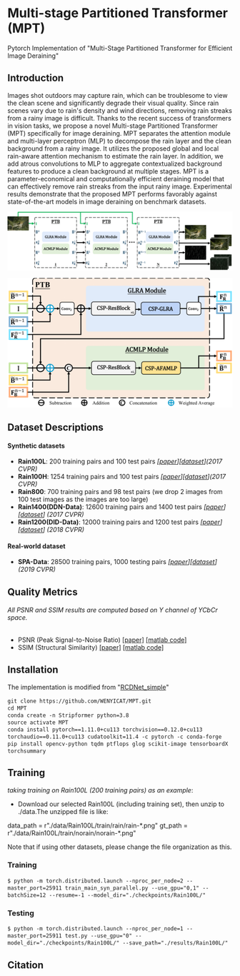 # Multi-stage Partitioned Transformer (MPT)

Pytorch Implementation of "Multi-Stage Partitioned Transformer for Efficient Image Deraining"

## Introduction
Images shot outdoors may capture rain, which can be troublesome to view the clean scene and significantly degrade their visual quality. Since rain scenes vary due to rain's density and wind directions, removing rain streaks from a rainy image is difficult. Thanks to the recent success of transformers in vision tasks, we propose a novel Multi-stage Partitioned Transformer (MPT) specifically for image deraining. MPT separates the attention module and multi-layer perceptron (MLP) to decompose the rain layer and the clean background from a rainy image. It utilizes the proposed global and local rain-aware attention mechanism to estimate the rain layer. In addition, we add atrous convolutions to MLP to aggregate contextualized background features to produce a clean background at multiple stages. MPT is a parameter-economical and computationally efficient deraining model that can effectively remove rain streaks from the input rainy image. Experimental results demonstrate that the proposed MPT performs favorably against state-of-the-art models in image deraining on benchmark datasets.

![An architecture overview of the Multi-stage Partitioned Transformer (MPT).](Figures/MPT_overview-1.png)

![Architecture of Partitioned Transformer Block (PTB).](Figures/PTB-1.png)

## Dataset Descriptions 
#### Synthetic datasets
* **Rain100L**: 200 training pairs and 100 test pairs *[[paper](http://openaccess.thecvf.com/content_cvpr_2017/papers/Yang_Deep_Joint_Rain_CVPR_2017_paper.pdf)][[dataset](http://www.icst.pku.edu.cn/struct/Projects/joint_rain_removal.html)](2017 CVPR)*
* **Rain100H**: 1254 training pairs and 100 test pairs *[[paper](http://openaccess.thecvf.com/content_cvpr_2017/papers/Yang_Deep_Joint_Rain_CVPR_2017_paper.pdf)][[dataset](https://github.com/nnUyi/DerainZoo/blob/master/DerainDatasets.md)](2017 CVPR)*
* **Rain800**: 700 training pairs and 98 test pairs (we drop 2 images from 100 test images as the images are too large)
* **Rain1400(DDN-Data)**: 12600 training pairs and 1400 test pairs *[[paper](http://openaccess.thecvf.com/content_cvpr_2017/papers/Fu_Removing_Rain_From_CVPR_2017_paper.pdf)][[dataset](https://xueyangfu.github.io/projects/cvpr2017.html)] (2017 CVPR)*
* **Rain1200(DID-Data)**: 12000 training pairs and 1200 test pairs *[[paper](https://arxiv.org/abs/1802.07412)][[dataset](https://github.com/hezhangsprinter/DID-MDN)] (2018 CVPR)*

#### Real-world dataset
* **SPA-Data**: 28500 training pairs, 1000 testing pairs *[[paper](https://arxiv.org/pdf/1904.01538.pdf)][[dataset](https://stevewongv.github.io/derain-project.html)] (2019 CVPR)*

## Quality Metrics
###### All PSNR and SSIM results are computed based on Y channel of YCbCr space.
* PSNR (Peak Signal-to-Noise Ratio) [[paper]](https://ieeexplore.ieee.org/stamp/stamp.jsp?tp=&arnumber=4550695) [[matlab code]](https://www.mathworks.com/help/images/ref/psnr.html) 
* SSIM (Structural Similarity) [[paper]](https://ieeexplore.ieee.org/stamp/stamp.jsp?tp=&arnumber=1284395) [[matlab code]](http://www.cns.nyu.edu/~lcv/ssim/ssim_index.m) 


## Installation
The implementation is modified from "[RCDNet_simple]([https://github.com/VITA-Group/DeblurGANv2](https://github.com/hongwang01/RCDNet_simple))"
```
git clone https://github.com/WENYICAT/MPT.git
cd MPT
conda create -n Stripformer python=3.8
source activate MPT
conda install pytorch==1.11.0+cu113 torchvision==0.12.0+cu113 torchaudio==0.11.0+cu113 cudatoolkit=11.4 -c pytorch -c conda-forge
pip install opencv-python tqdm ptflops glog scikit-image tensorboardX torchsummary
```
## Training
*taking training on Rain100L (200 training pairs) as an example*:

* Download our selected Rain100L  (including training set), then unzip to ./data.The unzipped file is like:

 data_path = r"./data/Rain100L/train/rain/rain-\*.png"
 gt_path =  r"./data/Rain100L/train/norain/norain-\*.png"

Note that if using other datasets, please change the file organization as this.

### Training </br>
```
$ python -m torch.distributed.launch --nproc_per_node=2 --master_port=25911 train_main_syn_parallel.py --use_gpu="0,1" --batchSize=12 --resume=-1 --model_dir="./checkpoints/Rain100L/"
```
### Testing </br>
```
$ python -m torch.distributed.launch --nproc_per_node=1 --master_port=25911 test.py --use_gpu="0" --model_dir="./checkpoints/Rain100L/" --save_path="./results/Rain100L/"
```
## Citation
